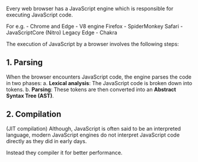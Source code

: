Every web browser has a JavaScript engine which is responsible for executing JavaScript code.

For e.g. - 
Chrome and Edge - V8 engine
Firefox - SpiderMonkey
Safari -  JavaScriptCore (Nitro)
Legacy Edge - Chakra

The execution of JavaScript by a browser involves the following steps:
## 1. **Parsing**
When the browser encounters JavaScript code, the engine parses the code in two phases:
	a. **Lexical analysis**: The JavaScript code is broken down into tokens.
	b. **Parsing**: These tokens are then converted into an **Abstract Syntax Tree (AST)**.
## 2. Compilation 
(JIT compilation)
Although, JavaScript is often said to be an interpreted language, 
modern JavaScript engines do not interpret JavaScript code directly as they did in early days.

Instead they compiler it for better performance.